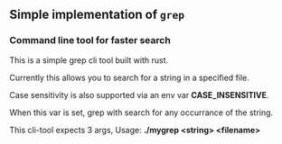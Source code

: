 ## Simple implementation of `grep`

### Command line tool for faster search

This is a simple grep cli tool built with rust.

Currently this allows you to search for a string in a specified file.

Case sensitivity is also supported via an env var **CASE_INSENSITIVE**.

When this var is set, grep with search for any occurrance of the string.

This cli-tool expects 3 args, Usage: **./mygrep <string&gt; &lt;filename>** 
